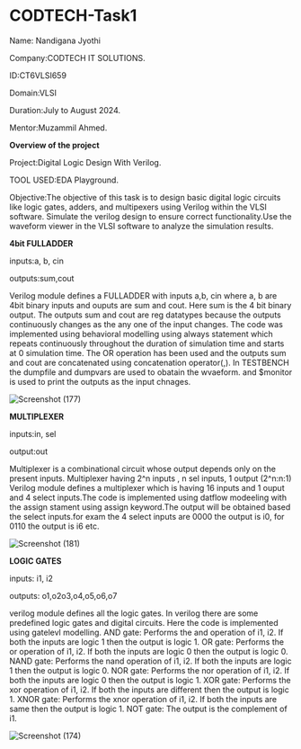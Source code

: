 # CODTECH-Task1

Name: Nandigana Jyothi

Company:CODTECH IT SOLUTIONS.

ID:CT6VLSI659

Domain:VLSI

Duration:July to August 2024.

Mentor:Muzammil Ahmed.

**Overview of the project**

Project:Digital Logic Design With Verilog.

TOOL USED:EDA Playground.

Objective:The objective of this task is to design basic digital logic circuits like logic gates, adders, and multipexers using Verilog within the VLSI software. Simulate the verilog design to ensure correct functionality.Use the waveform viewer in the VLSI software to analyze the simulation results.

**4bit FULLADDER**


inputs:a, b, cin

outputs:sum,cout

Verilog module defines a FULLADDER with inputs a,b, cin where a, b are 4bit binary inputs and ouputs are sum and cout. Here sum is the 4 bit binary output.
The outputs sum and cout are reg datatypes because the outputs continuously changes as the any one of the input changes.
The code was implemented using behavioral modelling using always statement which repeats continuously throughout the duration of simulation time and starts at 0 simulation time.
The OR operation has been used and the outputs sum and cout are concatenated using concatenation operator(,). 
In TESTBENCH the dumpfile and dumpvars are used to obatain the wvaeform. and $monitor is used to print the outputs as the input chnages.

![Screenshot (177)](https://github.com/user-attachments/assets/44dd7116-b1ce-44e6-aef7-a4f13725f9c5)


**MULTIPLEXER**

inputs:in, sel

output:out


Multiplexer is a combinational circuit whose output depends only on the present inputs. Multiplexer having 2^n inputs , n sel inputs, 1 output (2^n:n:1)
Verilog module defines a multiplexer which is having 16 inputs and 1 ouput and 4 select inputs.The code is implemented using datflow modeeling with the assign stament 
using assign keyword.The output will be obtained based the select inputs.for exam the 4 select inputs are 0000 the output is i0, for 0110 the output is i6 etc.

![Screenshot (181)](https://github.com/user-attachments/assets/0fdcd693-f366-4660-bfb8-f10384460a37)

**LOGIC GATES**

inputs: i1, i2

outputs: o1,o2o3,o4,o5,o6,o7

verilog module defines all the logic gates. In verilog there are some predefined logic gates and digital circuits. Here the code is implemented using gatelevl modelling.
  AND gate: Performs the and operation of i1, i2. If both the inputs are logic 1 then the output is logic 1.
  OR gate: Performs the or operation of i1, i2. If both the inputs are logic 0 then the output is logic 0.
  NAND gate: Performs the nand operation of i1, i2. If both the inputs are logic 1 then the output is logic 0.
  NOR gate: Performs the nor operation of i1, i2. If both the inputs are logic 0 then the output is logic 1.
  XOR gate: Performs the xor operation of i1, i2. If both the inputs are different then the output is logic 1.
  XNOR gate: Performs the xnor operation of i1, i2. If both the inputs are same then the output is logic 1.
  NOT gate: The output is the complement of i1.

![Screenshot (174)](https://github.com/user-attachments/assets/cf896c88-90b8-442c-92a7-0eac23bcde3f)

